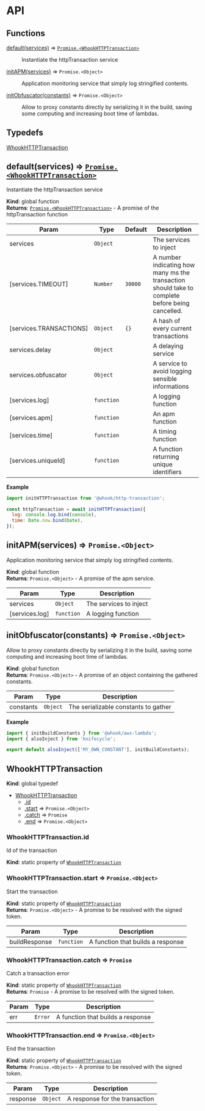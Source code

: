 # API
## Functions

<dl>
<dt><a href="#default">default(services)</a> ⇒ <code><a href="#WhookHTTPTransaction">Promise.&lt;WhookHTTPTransaction&gt;</a></code></dt>
<dd><p>Instantiate the httpTransaction service</p>
</dd>
<dt><a href="#initAPM">initAPM(services)</a> ⇒ <code>Promise.&lt;Object&gt;</code></dt>
<dd><p>Application monitoring service that simply log stringified contents.</p>
</dd>
<dt><a href="#initObfuscator">initObfuscator(constants)</a> ⇒ <code>Promise.&lt;Object&gt;</code></dt>
<dd><p>Allow to proxy constants directly by serializing it in the
 build, saving some computing and increasing boot time of
 lambdas.</p>
</dd>
</dl>

## Typedefs

<dl>
<dt><a href="#WhookHTTPTransaction">WhookHTTPTransaction</a></dt>
<dd></dd>
</dl>

<a name="default"></a>

## default(services) ⇒ [<code>Promise.&lt;WhookHTTPTransaction&gt;</code>](#WhookHTTPTransaction)
Instantiate the httpTransaction service

**Kind**: global function  
**Returns**: [<code>Promise.&lt;WhookHTTPTransaction&gt;</code>](#WhookHTTPTransaction) - A promise of the httpTransaction function  

| Param | Type | Default | Description |
| --- | --- | --- | --- |
| services | <code>Object</code> |  | The services to inject |
| [services.TIMEOUT] | <code>Number</code> | <code>30000</code> | A number indicating how many ms the transaction  should take to complete before being cancelled. |
| [services.TRANSACTIONS] | <code>Object</code> | <code>{}</code> | A hash of every current transactions |
| services.delay | <code>Object</code> |  | A delaying service |
| services.obfuscator | <code>Object</code> |  | A service to avoid logging sensible informations |
| [services.log] | <code>function</code> |  | A logging function |
| [services.apm] | <code>function</code> |  | An apm function |
| [services.time] | <code>function</code> |  | A timing function |
| [services.uniqueId] | <code>function</code> |  | A function returning unique identifiers |

**Example**  
```js
import initHTTPTransaction from '@whook/http-transaction';

const httpTransaction = await initHTTPTransaction({
  log: console.log.bind(console),
  time: Date.now.bind(Date),
});
```
<a name="initAPM"></a>

## initAPM(services) ⇒ <code>Promise.&lt;Object&gt;</code>
Application monitoring service that simply log stringified contents.

**Kind**: global function  
**Returns**: <code>Promise.&lt;Object&gt;</code> - A promise of the apm service.  

| Param | Type | Description |
| --- | --- | --- |
| services | <code>Object</code> | The services to inject |
| [services.log] | <code>function</code> | A logging function |

<a name="initObfuscator"></a>

## initObfuscator(constants) ⇒ <code>Promise.&lt;Object&gt;</code>
Allow to proxy constants directly by serializing it in the
 build, saving some computing and increasing boot time of
 lambdas.

**Kind**: global function  
**Returns**: <code>Promise.&lt;Object&gt;</code> - A promise of an object containing the gathered constants.  

| Param | Type | Description |
| --- | --- | --- |
| constants | <code>Object</code> | The serializable constants to gather |

**Example**  
```js
import { initBuildConstants } from '@whook/aws-lambda';
import { alsoInject } from 'knifecycle';

export default alsoInject(['MY_OWN_CONSTANT'], initBuildConstants);
```
<a name="WhookHTTPTransaction"></a>

## WhookHTTPTransaction
**Kind**: global typedef  

* [WhookHTTPTransaction](#WhookHTTPTransaction)
    * [.id](#WhookHTTPTransaction.id)
    * [.start](#WhookHTTPTransaction.start) ⇒ <code>Promise.&lt;Object&gt;</code>
    * [.catch](#WhookHTTPTransaction.catch) ⇒ <code>Promise</code>
    * [.end](#WhookHTTPTransaction.end) ⇒ <code>Promise.&lt;Object&gt;</code>

<a name="WhookHTTPTransaction.id"></a>

### WhookHTTPTransaction.id
Id of the transaction

**Kind**: static property of [<code>WhookHTTPTransaction</code>](#WhookHTTPTransaction)  
<a name="WhookHTTPTransaction.start"></a>

### WhookHTTPTransaction.start ⇒ <code>Promise.&lt;Object&gt;</code>
Start the transaction

**Kind**: static property of [<code>WhookHTTPTransaction</code>](#WhookHTTPTransaction)  
**Returns**: <code>Promise.&lt;Object&gt;</code> - A promise to be resolved with the signed token.  

| Param | Type | Description |
| --- | --- | --- |
| buildResponse | <code>function</code> | A function that builds a response |

<a name="WhookHTTPTransaction.catch"></a>

### WhookHTTPTransaction.catch ⇒ <code>Promise</code>
Catch a transaction error

**Kind**: static property of [<code>WhookHTTPTransaction</code>](#WhookHTTPTransaction)  
**Returns**: <code>Promise</code> - A promise to be resolved with the signed token.  

| Param | Type | Description |
| --- | --- | --- |
| err | <code>Error</code> | A function that builds a response |

<a name="WhookHTTPTransaction.end"></a>

### WhookHTTPTransaction.end ⇒ <code>Promise.&lt;Object&gt;</code>
End the transaction

**Kind**: static property of [<code>WhookHTTPTransaction</code>](#WhookHTTPTransaction)  
**Returns**: <code>Promise.&lt;Object&gt;</code> - A promise to be resolved with the signed token.  

| Param | Type | Description |
| --- | --- | --- |
| response | <code>Object</code> | A response for the transaction |

